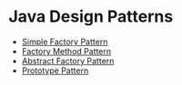 # Java Design Patterns

* [Simple Factory Pattern](c02simpleFactory.md)
* [Factory Method Pattern](c03factoryMethod.md)
* [Abstract Factory Pattern](c04abstractFactory.md)
* [Prototype Pattern](c05prototype.md)
